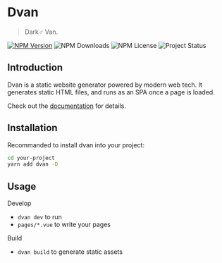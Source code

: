 # Dvan
> Dark♂ Van.

[![NPM Version](https://flat.badgen.net/npm/v/dvan?icon=npm)](https://npmjs.com/package/dvan)
![NPM Downloads](https://flat.badgen.net/npm/dt/dvan)
![NPM License](https://flat.badgen.net/npm/license/dvan)
![Project Status](https://flat.badgen.net/badge/status/beta/yellow)

## Introduction
Dvan is a static website generator powered by modern web tech. It generates static HTML files, and runs as an SPA once a page is loaded.

Check out the [documentation](https://dvan.evila.me) for details.

## Installation
Recommanded to install dvan into your project:
```bash
cd your-project
yarn add dvan -D
```

## Usage
Develop
- `dvan dev` to run
- `pages/*.vue` to write your pages

Build
- `dvan build` to generate static assets